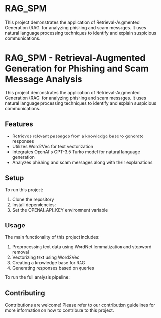 # RAG_SPM
This project demonstrates the application of Retrieval-Augmented Generation (RAG) for analyzing phishing and scam messages. It uses natural language processing techniques to identify and explain suspicious communications.
# RAG_SPM - Retrieval-Augmented Generation for Phishing and Scam Message Analysis

This project demonstrates the application of Retrieval-Augmented Generation (RAG) for analyzing phishing and scam messages. It uses natural language processing techniques to identify and explain suspicious communications.

## Features

- Retrieves relevant passages from a knowledge base to generate responses
- Utilizes Word2Vec for text vectorization
- Integrates OpenAI's GPT-3.5 Turbo model for natural language generation
- Analyzes phishing and scam messages along with their explanations

## Setup

To run this project:

1. Clone the repository
2. Install dependencies:
3. Set the OPENAI_API_KEY environment variable

## Usage

The main functionality of this project includes:

1. Preprocessing text data using WordNet lemmatization and stopword removal
2. Vectorizing text using Word2Vec
3. Creating a knowledge base for RAG
4. Generating responses based on queries

To run the full analysis pipeline:


## Contributing

Contributions are welcome! Please refer to our contribution guidelines for more information on how to contribute to this project.


